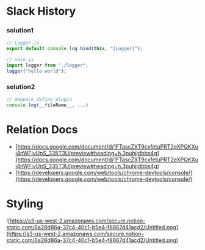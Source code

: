 # Slack History

### solution1

```js
// Logger.js
export default console.log.bind(this, "[Logger]");

// main.js
import logger from "./logger";
logger("hello world");
```

### solution2

```js
// Webpack define plugin
console.log(__fileName__, ...)
```

# Relation Docs

- [https://docs.google.com/document/d/1FTascZXT9cxfetuPRT2eXPQKXui4nWFivUnS_335T3U/preview#heading=h.3puhjjdbbs4g](https://docs.google.com/document/d/1FTascZXT9cxfetuPRT2eXPQKXui4nWFivUnS_335T3U/preview#heading=h.3puhjjdbbs4g)
- [https://developers.google.com/web/tools/chrome-devtools/console/](https://developers.google.com/web/tools/chrome-devtools/console/)

# Styling

![https://s3-us-west-2.amazonaws.com/secure.notion-static.com/6a28d86a-37c4-40c1-b5e4-f8867d41acd2/Untitled.png](https://s3-us-west-2.amazonaws.com/secure.notion-static.com/6a28d86a-37c4-40c1-b5e4-f8867d41acd2/Untitled.png)
